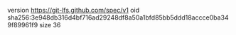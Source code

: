 version https://git-lfs.github.com/spec/v1
oid sha256:3e948db316d4bf716ad29248df8a50a1bfd85bb5ddd18accce0ba349f89961f9
size 36
